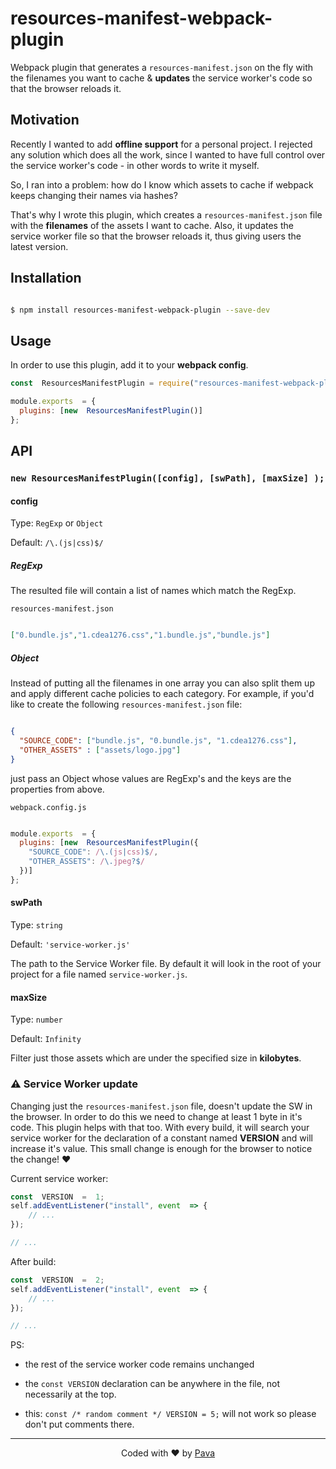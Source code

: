 
# resources-manifest-webpack-plugin

  

Webpack plugin that generates a ```resources-manifest.json``` on the fly with the filenames you want to cache & **updates** the service worker's code so that the browser reloads it.

  

## Motivation

  

Recently I wanted to add **offline support** for a personal project. I rejected any solution which does all the work, since I wanted to have full control over the service worker's code - in other words to write it myself.

  

So, I ran into a problem: how do I know which assets to cache if webpack keeps changing their names via hashes?

  

That's why I wrote this plugin, which creates a ```resources-manifest.json``` file with the **filenames** of the assets I want to cache. Also, it updates the service worker file so that the browser reloads it, thus giving users the latest version.

  

## Installation

  

```bash

$ npm install resources-manifest-webpack-plugin --save-dev

```

  

## Usage

  

In order to use this plugin, add it to your **webpack config**.
```js
const  ResourcesManifestPlugin = require("resources-manifest-webpack-plugin");

module.exports  = {
  plugins: [new  ResourcesManifestPlugin()]
};
```
  

## API

  

### ```new ResourcesManifestPlugin([config], [swPath], [maxSize] );```

  

#### config

Type: `RegExp` or `Object` <br/>

Default: ```/\.(js|css)$/```

##### RegExp

The resulted file will contain a list of names which match the RegExp.

```resources-manifest.json```
```json

["0.bundle.js","1.cdea1276.css","1.bundle.js","bundle.js"]

```
##### Object
  
Instead of putting all the filenames in one array you can also split them up and apply different cache policies to each category. For example, if you'd like to create the following ```resources-manifest.json``` file:

  

```json

{
  "SOURCE_CODE": ["bundle.js", "0.bundle.js", "1.cdea1276.css"],
  "OTHER_ASSETS" : ["assets/logo.jpg"]
}
```

just pass an Object whose values are RegExp's and the keys are the properties from above.

  
`webpack.config.js`
```js

module.exports  = {
  plugins: [new  ResourcesManifestPlugin({
    "SOURCE_CODE": /\.(js|css)$/,
    "OTHER_ASSETS": /\.jpeg?$/
  })]
};
```

#### swPath
Type: `string`

Default: ```'service-worker.js'```

The path to the Service Worker file. By default it will look in the root of your project for a file named `service-worker.js`.


#### maxSize
Type: `number` 

Default: ```Infinity```

Filter just those assets which are under the specified size in **kilobytes**.


### ⚠ Service Worker update

Changing just the ```resources-manifest.json``` file, doesn't update the SW in the browser. In order to do this we need to change at least 1 byte in it's code. This plugin helps with that too. With every build, it will search your service worker for the declaration of a constant named **VERSION** and will increase it's value. This small change is enough for the browser to notice the change! ❤

Current service worker:

```js
const  VERSION  =  1;
self.addEventListener("install", event  => {
	// ...
});

// ...
```
 
After build:

```js
const  VERSION  =  2;
self.addEventListener("install", event  => {
	// ...
});

// ...
```

PS:

* the rest of the service worker code remains unchanged

* the ```const VERSION``` declaration can be anywhere in the file, not necessarily at the top.

* this: ```const /* random comment */ VERSION = 5;``` will not work so please don't put comments there.

<hr/>

<p  align="center"> Coded with ❤ by <a  href="https://iampava.com"> Pava </a>  </p>
